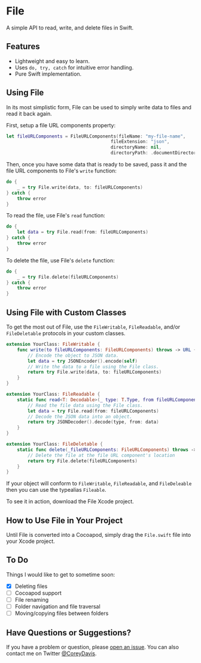 #  File
A simple API to read, write, and delete files in Swift.

## Features
- Lightweight and easy to learn.
- Uses `do, try, catch` for intuitive error handling.
- Pure Swift implementation.

## Using File
In its most simplistic form, File can be used to simply write data to files and read it back again.

First, setup a file URL components property:

```swift
let fileURLComponents = FileURLComponents(fileName: "my-file-name",
                                       fileExtension: "json",
                                       directoryName: nil,
                                       directoryPath: .documentDirectory)
```

Then, once you have some data that is ready to be saved, pass it and the file URL components to File's `write` function:

```swift
do {
    _ = try File.write(data, to: fileURLComponents)
} catch {
    throw error
}
```

To read the file, use File's `read` function:

```swift
do {
    let data = try File.read(from: fileURLComponents)
} catch {
    throw error
}
```

To delete the file, use File's `delete` function:

```swift
do {
    _ = try File.delete(fileURLComponents)
} catch {
    throw error
}
```

## Using File with Custom Classes
To get the most out of File, use the `FileWritable`, `FileReadable`, and/or `FileDeletable` protocols in your custom classes.

```swift
extension YourClass: FileWritable {
    func write(to fileURLComponents: FileURLComponents) throws -> URL {
        // Encode the object to JSON data.
        let data = try JSONEncoder().encode(self)
        // Write the data to a file using the File class.
        return try File.write(data, to: fileURLComponents)
    }
}
```

```swift
extension YourClass: FileReadable {
    static func read<T: Decodable>(_ type: T.Type, from fileURLComponents: FileURLComponents) throws -> T {
        // Read the file data using the File class.
        let data = try File.read(from: fileURLComponents)
        // Decode the JSON data into an object.
        return try JSONDecoder().decode(type, from: data)
    }
}
```

```swift
extension YourClass: FileDeletable {
    static func delete(_fileURLComponents: FileURLComponents) throws -> Bool {
        // Delete the file at the file URL component's location
        return try File.delete(fileURLComponents)
    }
}
```

If your object will conform to `FileWritable`, `FileReadable`, and `FileDeleable` then you can use the typealias `Fileable`.

To see it in action, download the File Xcode project.

## How to Use File in Your Project
Until File is converted into a Cocoapod, simply drag the `File.swift` file into your Xcode project.

## To Do
Things I would like to get to sometime soon:

- [x] Deleting files
- [ ] Cocoapod support
- [ ] File renaming
- [ ] Folder navigation and file traversal
- [ ] Moving/copying files between folders

## Have Questions or Suggestions?
If you have a problem or question, please [open an issue](https://github.com/CoreyWDavis/File/issues). You can also contact me on Twitter [@CoreyDavis](https://twitter.com/coreydavis).
